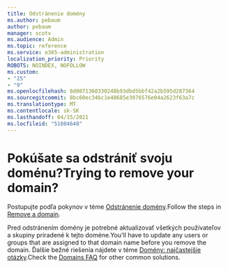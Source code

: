 ```yaml
---
title: Odstránenie domény
ms.author: pebaum
author: pebaum
manager: scotv
ms.audience: Admin
ms.topic: reference
ms.service: o365-administration
localization_priority: Priority
ROBOTS: NOINDEX, NOFOLLOW
ms.custom:
- "25"
- "9"
ms.openlocfilehash: 8d0071360330248b93dbd5bbf42a2b595d287364
ms.sourcegitcommit: 8bc60ec34bc1e40685e3976576e04a2623f63a7c
ms.translationtype: MT
ms.contentlocale: sk-SK
ms.lasthandoff: 04/15/2021
ms.locfileid: "51804648"
---
```

# <a name="trying-to-remove-your-domain"></a><span data-ttu-id="2474d-102">Pokúšate sa odstrániť svoju doménu?</span><span class="sxs-lookup"><span data-stu-id="2474d-102">Trying to remove your domain?</span></span>

<span data-ttu-id="2474d-103">Postupujte podľa pokynov v téme [Odstránenie domény](https://docs.microsoft.com/microsoft-365/admin/get-help-with-domains/remove-a-domain).</span><span class="sxs-lookup"><span data-stu-id="2474d-103">Follow the steps in [Remove a domain](https://docs.microsoft.com/microsoft-365/admin/get-help-with-domains/remove-a-domain).</span></span>
  
<span data-ttu-id="2474d-104">Pred odstránením domény je potrebné aktualizovať všetkých používateľov a skupiny priradené k tejto doméne.</span><span class="sxs-lookup"><span data-stu-id="2474d-104">You'll have to update any users or groups that are assigned to that domain name before you remove the domain.</span></span> <span data-ttu-id="2474d-105">Ďalšie bežné riešenia nájdete v téme [Domény: najčastejšie otázky](https://docs.microsoft.com/microsoft-365/admin/setup/domains-faq).</span><span class="sxs-lookup"><span data-stu-id="2474d-105">Check the [Domains FAQ](https://docs.microsoft.com/microsoft-365/admin/setup/domains-faq) for other common solutions.</span></span>
  